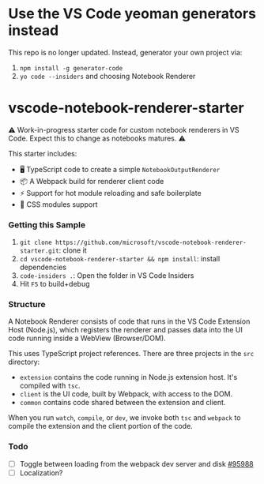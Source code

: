# Use the VS Code yeoman generators instead

This repo is no longer updated. Instead, generator your own project via:

1. `npm install -g generator-code`
1. `yo code --insiders` and choosing Notebook Renderer

# vscode-notebook-renderer-starter

⚠️ Work-in-progress starter code for custom notebook renderers in VS Code. Expect this to change as notebooks matures. ⚠️

This starter includes:

 - 🖥️ TypeScript code to create a simple `NotebookOutputRenderer`
 - 📦 A Webpack build for renderer client code
 - ⚡ Support for hot module reloading and safe boilerplate
 - 🎨 CSS modules support

### Getting this Sample

 1. `git clone https://github.com/microsoft/vscode-notebook-renderer-starter.git`: clone it
 2. `cd vscode-notebook-renderer-starter && npm install`: install dependencies
 3. `code-insiders .`: Open the folder in VS Code Insiders
 4. Hit `F5` to build+debug

### Structure

A Notebook Renderer consists of code that runs in the VS Code Extension Host (Node.js), which registers the renderer and passes data into the UI code running inside a WebView (Browser/DOM).

This uses TypeScript project references. There are three projects in the `src` directory:

 - `extension` contains the code running in Node.js extension host. It's compiled with `tsc`.
 - `client` is the UI code, built by Webpack, with access to the DOM.
 - `common` contains code shared between the extension and client.

When you run `watch`, `compile`, or `dev`, we invoke both `tsc` and `webpack` to compile the extension and the client portion of the code.

### Todo

 - [ ] Toggle between loading from the webpack dev server and disk [#95988](https://github.com/microsoft/vscode/issues/95988)
 - [ ] Localization?
